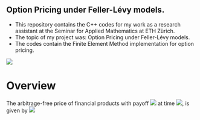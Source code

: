 

## Option Pricing under Feller-Lévy models. 

* This repository contains the C++ codes for my work as a research assistant at the Seminar for Applied Mathematics at ETH Zürich. 
* The topic of my project was: Option Pricing under Feller-Lévy models. 
* The codes contain the Finite Element Method implementation for option pricing. 
<img src="https://render.githubusercontent.com/render/math?math=e^{i \pi} = -1">

# Overview
The arbitrage-free price of financial products with payoff <img src="https://render.githubusercontent.com/render/math?math=g"> at time <img src="https://render.githubusercontent.com/render/math?math=t \in [0,T]">, is given by
<img src="https://render.githubusercontent.com/render/math?math=V(t,x) = \mathbb{E}[\myexp^{-rT}g(X_T) | X_t=x]">

